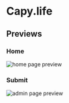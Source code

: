 # Capy.life

## Previews

### Home

![home page preview](https://i.imgur.com/8U3qeZ0.png)

### Submit

![admin page preview](https://i.imgur.com/giyzTe8.png)
